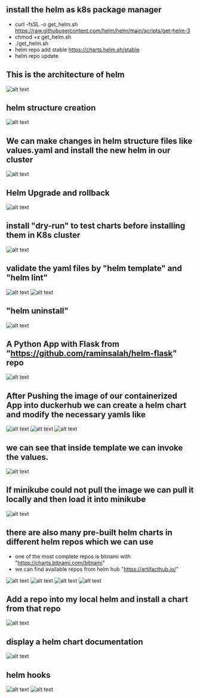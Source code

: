 ## install the helm as k8s package manager
- curl -fsSL -o get_helm.sh https://raw.githubusercontent.com/helm/helm/main/scripts/get-helm-3
- chmod +x get_helm.sh
- ./get_helm.sh
- helm repo add stable https://charts.helm.sh/stable
- helm repo update


## This is the architecture of helm
![alt text](image.png)


## helm structure creation 
![alt text](image-1.png)


## We can make changes in helm structure files like values.yaml and install the new helm in our cluster
![alt text](image-2.png)


## Helm Upgrade and rollback
![alt text](image-3.png)


## install "dry-run" to test charts before installing them in K8s cluster
![alt text](image-4.png)

## validate the yaml files by "helm template" and "helm lint"
![alt text](image-5.png)
![alt text](image-6.png)


## "helm uninstall"
![alt text](image-7.png)

## A Python App with Flask from "https://github.com/raminsalah/helm-flask" repo
![alt text](image-8.png)


## After Pushing the image of our containerized App into duckerhub we can create a helm chart and modify the necessary yamls like
![alt text](image-11.png)
![alt text](image-9.png)
![alt text](image-10.png)

## we can see that inside template we can invoke the values.
![alt text](image-13.png)

## If minikube could not pull the image we can pull it locally and then load it into minikube
![alt text](image-12.png)


## there are also many pre-built helm charts in different helm repos which we can use
- one of the most complete repos is bitnami with "https://charts.bitnami.com/bitnami" 
- we can find available repos from helm hub "https://artifacthub.io/"

![alt text](image-17.png)
![alt text](image-14.png)
![alt text](image-15.png)
![alt text](image-16.png)

## Add a repo into my local helm and install a chart from that repo
![alt text](image-18.png)

## display a helm chart documentation
![alt text](image-19.png)

## helm hooks
![alt text](image-20.png)
![alt text](image-21.png)